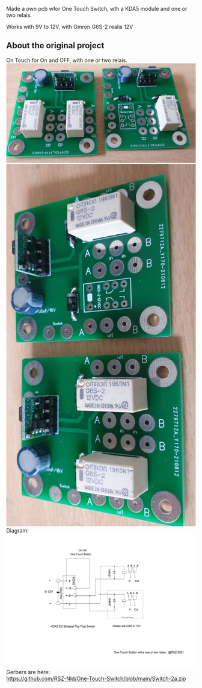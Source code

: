 Made a own pcb wfor One Touch Switch, wth a KDA5 module and one or two relais.

Works with 9V to 12V, with Omron G6S-2 realis 12V
## About the original project
On Touch for On and OFF, with one or two relais.
![Photo 0](https://github.com/RSZ-Nld/One-Touch-Switch/blob/main/001.jpg)
![Photo 1](https://github.com/RSZ-Nld/One-Touch-Switch/blob/main/002.jpg)
Diagram:
![Photo 2](https://github.com/RSZ-Nld/One-Touch-Switch/blob/main/One%20button_On_Off_Switch.JPG)
Gerbers are here:  
https://github.com/RSZ-Nld/One-Touch-Switch/blob/main/Switch-2a.zip
